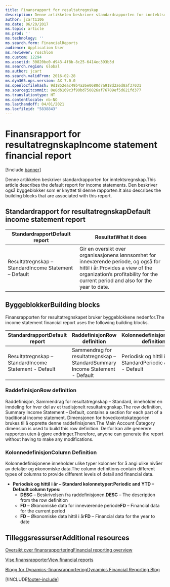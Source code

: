 ```yaml
---
title: Finansrapport for resultatregnskap
description: Denne artikkelen beskriver standardrapporten for inntektsregnskap. Den beskriver også byggeblokker som er knyttet til denne rapporten.
author: jcart1106
ms.date: 06/20/2017
ms.topic: article
ms.prod: ''
ms.technology: ''
ms.search.form: FinancialReports
audience: Application User
ms.reviewer: roschlom
ms.custom: 12294
ms.assetid: 30820be0-d943-4f8b-8c25-6414ec393b3d
ms.search.region: Global
ms.author: jcart
ms.search.validFrom: 2016-02-28
ms.dyn365.ops.version: AX 7.0.0
ms.openlocfilehash: 9d1852eac49b4a26e0680d7a918d2a6d8af37031
ms.sourcegitcommit: 0e8db169c3f90bd750826af76709ef5d621fd377
ms.translationtype: HT
ms.contentlocale: nb-NO
ms.lasthandoff: 04/01/2021
ms.locfileid: "5838843"
---
```

# <a name="income-statement-financial-report"></a><span data-ttu-id="959be-104">Finansrapport for resultatregnskap</span><span class="sxs-lookup"><span data-stu-id="959be-104">Income statement financial report</span></span>

[!include [banner](../includes/banner.md)]

<span data-ttu-id="959be-105">Denne artikkelen beskriver standardrapporten for inntektsregnskap.</span><span class="sxs-lookup"><span data-stu-id="959be-105">This article describes the default report for income statements.</span></span> <span data-ttu-id="959be-106">Den beskriver også byggeblokker som er knyttet til denne rapporten.</span><span class="sxs-lookup"><span data-stu-id="959be-106">It also describes the building blocks that are associated with this report.</span></span> 

<a name="default-income-statement-report"></a><span data-ttu-id="959be-107">Standardrapport for resultatregnskap</span><span class="sxs-lookup"><span data-stu-id="959be-107">Default income statement report</span></span>
-------------------------------

| <span data-ttu-id="959be-108">Standardrapport</span><span class="sxs-lookup"><span data-stu-id="959be-108">Default report</span></span>             | <span data-ttu-id="959be-109">Resultat</span><span class="sxs-lookup"><span data-stu-id="959be-109">What it does</span></span>                                                                                              |
|----------------------------|-----------------------------------------------------------------------------------------------------------|
| <span data-ttu-id="959be-110">Resultatregnskap – Standard</span><span class="sxs-lookup"><span data-stu-id="959be-110">Income Statement – Default</span></span> | <span data-ttu-id="959be-111">Gir en oversikt over organisasjonens lønnsomhet for inneværende periode, og også for hittil i år.</span><span class="sxs-lookup"><span data-stu-id="959be-111">Provides a view of the organization’s profitability for the current period and also for the year to date.</span></span> |

## <a name="building-blocks"></a><span data-ttu-id="959be-112">Byggeblokker</span><span class="sxs-lookup"><span data-stu-id="959be-112">Building blocks</span></span>
<span data-ttu-id="959be-113">Finansrapporten for resultatregnskapet bruker byggeblokkene nedenfor.</span><span class="sxs-lookup"><span data-stu-id="959be-113">The income statement financial report uses the following building blocks.</span></span>

| <span data-ttu-id="959be-114">Standardrapport</span><span class="sxs-lookup"><span data-stu-id="959be-114">Default report</span></span>             | <span data-ttu-id="959be-115">Raddefinisjon</span><span class="sxs-lookup"><span data-stu-id="959be-115">Row definition</span></span>                     | <span data-ttu-id="959be-116">Kolonnedefinisjon</span><span class="sxs-lookup"><span data-stu-id="959be-116">Column definition</span></span>          |
|----------------------------|------------------------------------|----------------------------|
| <span data-ttu-id="959be-117">Resultatregnskap – Standard</span><span class="sxs-lookup"><span data-stu-id="959be-117">Income Statement - Default</span></span> | <span data-ttu-id="959be-118">Sammendrag for resultatregnskap – Standard</span><span class="sxs-lookup"><span data-stu-id="959be-118">Summary Income Statement - Default</span></span> | <span data-ttu-id="959be-119">Periodisk og hittil i år – Standard</span><span class="sxs-lookup"><span data-stu-id="959be-119">Periodic and YTD - Default</span></span> |

### <a name="row-definition"></a><span data-ttu-id="959be-120">Raddefinisjon</span><span class="sxs-lookup"><span data-stu-id="959be-120">Row definition</span></span>

<span data-ttu-id="959be-121">Raddefinisjon, Sammendrag for resultatregnskap – Standard, inneholder en inndeling for hver del av et tradisjonelt resultatregnskap.</span><span class="sxs-lookup"><span data-stu-id="959be-121">The row definition, Summary Income Statement – Default, contains a section for each part of a traditional income statement.</span></span> <span data-ttu-id="959be-122">Dimensjonen for hovedkontokategorien brukes til å opprette denne raddefinisjonen.</span><span class="sxs-lookup"><span data-stu-id="959be-122">The Main Account Category dimension is used to build this row definition.</span></span> <span data-ttu-id="959be-123">Derfor kan alle generere rapporten uten å gjøre endringer.</span><span class="sxs-lookup"><span data-stu-id="959be-123">Therefore, anyone can generate the report without having to make any modifications.</span></span>

### <a name="column-definition"></a><span data-ttu-id="959be-124">Kolonnedefinisjon</span><span class="sxs-lookup"><span data-stu-id="959be-124">Column Definition</span></span>

<span data-ttu-id="959be-125">Kolonnedefinisjonene inneholder ulike typer kolonner for å angi ulike nivåer av detaljer og økonomiske data.</span><span class="sxs-lookup"><span data-stu-id="959be-125">The column definitions contain different types of columns to provide different levels of detail and financial data.</span></span>

-   <span data-ttu-id="959be-126">**Periodisk og hittil i år – Standard kolonnetyper:**</span><span class="sxs-lookup"><span data-stu-id="959be-126">**Periodic and YTD – Default column types:**</span></span>
    -   <span data-ttu-id="959be-127">**DESC** – Beskrivelsen fra raddefinisjonen.</span><span class="sxs-lookup"><span data-stu-id="959be-127">**DESC** – The description from the row definition</span></span>
    -   <span data-ttu-id="959be-128">**FD** – Økonomiske data for inneværende periode</span><span class="sxs-lookup"><span data-stu-id="959be-128">**FD** – Financial data for the current period</span></span>
    -   <span data-ttu-id="959be-129">**FD** – Økonomiske data hittil i år</span><span class="sxs-lookup"><span data-stu-id="959be-129">**FD** – Financial data for the year to date</span></span>



<a name="additional-resources"></a><span data-ttu-id="959be-130">Tilleggsressurser</span><span class="sxs-lookup"><span data-stu-id="959be-130">Additional resources</span></span>
--------

[<span data-ttu-id="959be-131">Oversikt over finansrapportering</span><span class="sxs-lookup"><span data-stu-id="959be-131">Financial reporting overview</span></span>](financial-reporting-getting-started.md)

[<span data-ttu-id="959be-132">Vise finansrapporter</span><span class="sxs-lookup"><span data-stu-id="959be-132">View financial reports</span></span>](view-financial-reports.md)

[<span data-ttu-id="959be-133">Blogg for Dynamics-finansrapportering</span><span class="sxs-lookup"><span data-stu-id="959be-133">Dynamics Financial Reporting Blog</span></span>](https://community.dynamics.com/365/financeandoperations/b/dynamics-365-finance-blog)





[!INCLUDE[footer-include](../../includes/footer-banner.md)]